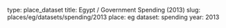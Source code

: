 type: place_dataset
title: Egypt / Government Spending (2013)
slug: places/eg/datasets/spending/2013
place: eg
dataset: spending
year: 2013

